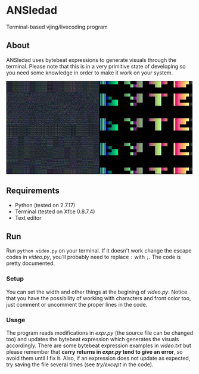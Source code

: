 # ANSIedad
Terminal-based vjing/livecoding program

## About
ANSIedad uses bytebeat expressions to generate visuals through the terminal. Please note that this is in a very primitive state of developing so you need some knowledge in order to make it work on your system.

<img src="https://raw.githubusercontent.com/gabochi/ANSIedad/master/screenshots/odiseo2.jpg?raw=true" height="250" width="250"><img src="https://raw.githubusercontent.com/gabochi/ANSIedad/master/screenshots/bitmap.jpg?raw=true" height="250" width="250">


## Requirements
* Python (tested on 2.7.17)
* Terminal (tested on Xfce 0.8.7.4)
* Text editor

## Run
Run `python video.py` on your terminal. If it doesn't work change the escape codes in *video.py*, you'll probably need to replace `:` with `;`. The code is pretty documented.
### Setup
You can set the width and other things at the begining of *video.py*. Notice that you have the possibility of working with characters and front color too, just comment or uncomment the proper lines in the code.
### Usage
The program reads modifications in *expr.py* (the source file can be changed too) and updates the bytebeat expression which generates the visuals accordingly. There are some bytebeat expression examples in *video.txt* but please remember that **carry returns in *expr.py* tend to give an error**, so avoid them until I fix it. Also, if an expression does not update as expected, try saving the file several times (see *try/except* in the code).
